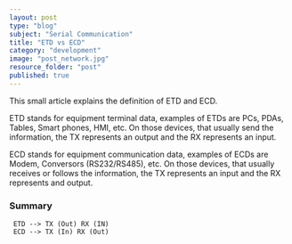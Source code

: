 ```yaml
---
layout: post
type: "blog"
subject: "Serial Communication"
title: "ETD vs ECD"
category: "development"
image: "post_network.jpg"
resource_folder: "post"
published: true
---
```


This small article explains the definition of ETD and ECD.

ETD stands for equipment terminal data, examples of ETDs are PCs, PDAs, Tables, Smart phones, HMI, etc. On those devices, that usually send the information, the TX represents an output and the RX represents an input.

ECD stands for equipment communication data, examples of ECDs are Modem, Conversors (RS232/RS485), etc. On those devices, that usually receives or follows the information, the TX represents an input and the RX represents and output.

### Summary

     ETD --> TX (Out) RX (IN)
     ECD --> TX (In) RX (Out)

